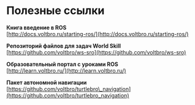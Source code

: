# Полезные ссылки

**Книга введение в ROS**  
[http://docs.voltbro.ru/starting-ros/](http://docs.voltbro.ru/starting-ros/)

**Репозиторий файлов для задач World Skill** [https://github.com/voltbro/ws-sro](https://github.com/voltbro/ws-sro)

**Образовательный портал с уроками ROS**  
[http://learn.voltbro.ru/](http://learn.voltbro.ru/)

**Пакет автономной навигации**  
[https://github.com/voltbro/turtlebro\_navigation](https://github.com/voltbro/turtlebro_navigation)

